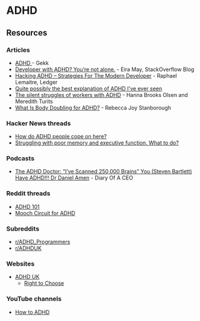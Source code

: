 # ADHD

## Resources

### Articles

* [ADHD ](https://gekk.info/articles/adhd.html)- Gekk
* [Developer with ADHD? You’re not alone.](https://stackoverflow.blog/2023/02/19/developer-with-adhd-youre-not-alone/) - Eira May, StackOverflow Blog
* [Hacking ADHD – Strategies For The  Modern Developer](https://www.ledger.com/blog/hacking-adhd-strategies-for-the-modern-developer) - Raphael Lemaitre, Ledger
* [Quite possibly the best explanation of ADHD I've ever seen](https://www.reddit.com/r/ADHDmemes/comments/pmrh5d/quite\_possibly\_the\_best\_explanation\_of\_adhd\_ive/)
* [The silent struggles of workers with ADHD](https://www.bbc.com/worklife/article/20221209-the-silent-struggles-of-workers-with-adhd) - Hanna Brooks Olsen and Meredith Turits
* [What Is Body Doubling for ADHD?](https://www.healthline.com/health/adhd/body-double-adhd) - Rebecca Joy Stanborough

### Hacker News threads

* [How do ADHD people cope on here?](https://news.ycombinator.com/item?id=34486848)
* [Struggling with poor memory and executive function. What to do?](https://news.ycombinator.com/item?id=40972596)

### Podcasts

* [The ADHD Doctor: “I’ve Scanned 250,000 Brains” You (Steven Bartlett) Have ADHD!!! Dr Daniel Amen](https://www.youtube.com/watch?v=ycTZ\_t-aiuU) - Diary Of A CEO

### Reddit threads

* [ADHD 101](https://www.reddit.com/r/kaidomac/comments/qnqa6p/adhd\_101/)
* [Mooch Circuit for ADHD](https://www.reddit.com/r/kaidomac/comments/qt1v5o/mooch\_circuit\_for\_adhd/)

### Subreddits

* [r/ADHD\_Programmers](https://www.reddit.com/r/ADHD\_Programmers/)
* [r/ADHDUK](https://www.reddit.com/r/ADHDUK/)

### Websites

* [ADHD UK](https://adhduk.co.uk/)
  * [Right to Choose](https://adhduk.co.uk/right-to-choose/)

### YouTube channels

* [How to ADHD](https://www.youtube.com/c/HowtoADHD/videos)
